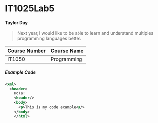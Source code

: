 # IT1025Lab5

#### Taylor Day
>Next year, I would like to be able to learn and understand multiples programming languages better.

Course Number | Course Name
--------- | -------
IT1050 | Programming

##### Example Code
```xml
<xml>
  <header>
    Hola!
    <header/>
    <body> 
      <p>This is my code example<p/>
    </body>
    </html>

